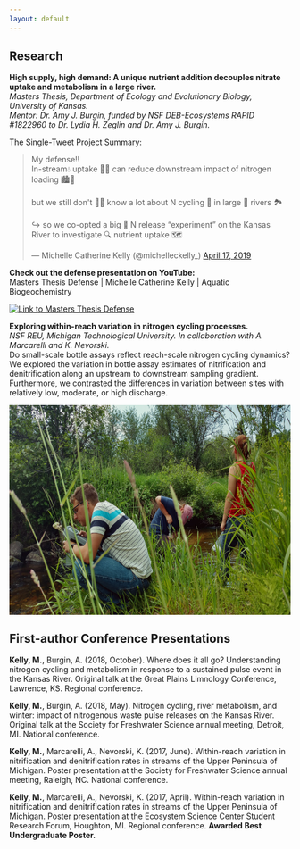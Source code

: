 ```yaml
---
layout: default
---
```


## Research
**High supply, high demand: A unique nutrient addition decouples nitrate uptake and metabolism in a large river.**  
_Masters Thesis, Department of Ecology and Evolutionary Biology, University of Kansas._  
_Mentor: Dr. Amy J. Burgin, funded by NSF DEB-Ecosystems RAPID #1822960 to Dr. Lydia H. Zeglin and Dr. Amy J. Burgin._

The Single-Tweet Project Summary:
<blockquote class="twitter-tweet" data-cards="hidden" data-lang="en"><p lang="en" dir="ltr">My defense‼️<br>In-stream💧 uptake 🌿🔄 can reduce downstream impact of nitrogen loading 🏙️🌽<br><br>but we still don&#39;t 🚫🧠 know a lot about N cycling 🔀 in large 🌊 rivers 🏞️<br><br>↪️ so we co-opted a big 💯 N release “experiment” on the Kansas River to investigate 🔍 nutrient uptake 🗺️ </p>&mdash; Michelle Catherine Kelly (@michelleckelly_) <a href="https://twitter.com/michelleckelly_/status/1118607006645014529?ref_src=twsrc%5Etfw">April 17, 2019</a></blockquote>

**Check out the defense presentation on YouTube:**  
Masters Thesis Defense | Michelle Catherine Kelly | Aquatic Biogeochemistry  


<a href="http://www.youtube.com/watch?feature=player_embedded&v=LmXlKZDj8hE
" target="_blank"><img src="http://img.youtube.com/vi/LmXlKZDj8hE/0.jpg" 
alt="Link to Masters Thesis Defense" width="240" height="180" border="0" /></a>  

**Exploring within-reach variation in nitrogen cycling processes.**  
_NSF REU, Michigan Technological University. In collaboration with A. Marcarelli and K. Nevorski._  
Do small-scale bottle assays reflect reach-scale nitrogen cycling dynamics? We explored the variation in bottle assay estimates of nitrification and denitrification along an upstream to downstream sampling gradient. Furthermore, we contrasted the differences in variation between sites with relatively low, moderate, or high discharge.

<img src="images/IMG_20160624_150239047_HDR.jpg" align = "center" height = "376" />

## First-author Conference Presentations

**Kelly, M.**, Burgin, A. (2018, October). Where does it all go? Understanding nitrogen cycling and metabolism in response to a sustained pulse event in the Kansas River. Original talk at the Great Plains Limnology Conference, Lawrence, KS. Regional conference.

**Kelly, M.**, Burgin, A. (2018, May). Nitrogen cycling, river metabolism, and winter: impact of nitrogenous waste pulse releases on the Kansas River. Original talk at the Society for Freshwater Science annual meeting, Detroit, MI. National conference.

**Kelly, M.**, Marcarelli, A., Nevorski, K. (2017, June). Within-reach variation in nitrification and denitrification rates in streams of the Upper Peninsula of Michigan. Poster presentation at the Society for Freshwater Science annual meeting, Raleigh, NC. National conference.

**Kelly, M.**, Marcarelli, A., Nevorski, K. (2017, April). Within-reach variation in nitrification and denitrification rates in streams of the Upper Peninsula of Michigan. Poster presentation at the Ecosystem Science Center Student Research Forum, Houghton, MI. Regional conference. **Awarded Best Undergraduate Poster.**
